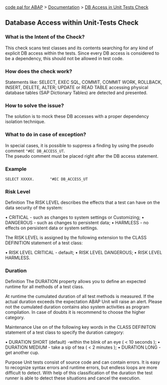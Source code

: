 [code pal for ABAP](../../README.md) > [Documentation](../check_documentation.md) > [DB Access in Unit Tests Check](db-access-in-ut.md)

## Database Access within Unit-Tests Check

### What is the Intent of the Check?

This check scans test classes and its contents searching for any kind of explicit DB access within the tests. Since every DB access is considered to be a dependency, this should not be allowed in test code.

### How does the check work?

Statements like: SELECT, EXEC SQL, COMMIT, COMMIT WORK, ROLLBACK, INSERT, DELETE, ALTER; UPDATE or READ TABLE accessing physical database tables (SAP Dictionary Tables) are detected and presented.

### How to solve the issue?

The solution is to mock these DB accesses with a proper dependency isolation technique.

### What to do in case of exception?

In special cases, it is possible to suppress a finding by using the pseudo comment `"#EC DB_ACCESS_UT`.  
The pseudo comment must be placed right after the DB access statement.

### Example

```abap
SELECT XXXXX.       "#EC DB_ACCESS_UT
```
### Risk Level
Definition
The RISK LEVEL describes the effects that a test can have on the data security of the system:

•	CRITICAL - such as changes to system settings or Customizing;
•	DANGEROUS - such as changes to persistent data;
•	HARMLESS - no effects on persistent data or system settings.

The RISK LEVEL is assigned by the following extension to the CLASS DEFINITION statement of a test class:

•	RISK LEVEL CRITICAL - default;
•	RISK LEVEL DANGEROUS;
•	RISK LEVEL HARMLESS.

### Duration
Definition
The DURATION property allows you to define an expected runtime for all methods of a test class.

At runtime the cumulated duration of all test methods is measured. If the actual duration exceeds the expectation ABAP Unit will raise an alert.
Please not the cumulated duration contains also system activities as program compilation. In case of doubts it is recommend to choose the higher category.

Maintenance
Use on of the following key words in the CLASS DEFINITON statement of a test class to specify the duration category:

•	DURATION SHORT (default) -within the blink of an eye ( < 10 seconds );
•	DURATION MEDIUM - take a sip of tea ( < 2 minutes );
•	DURATION LONG - get another cup.

Purpose
Unit tests consist of source code and can contain errors. It is easy to recognize syntax errors and runtime errors, but endless loops are more difficult to detect.
With help of this classification of the duration the test runner is able to detect these situations and cancel the execution.
